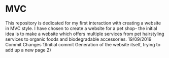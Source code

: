 # MVC
This repository is dedicated for  my first interaction with creating a website in MVC style.
I have chosen to create a website for a pet shop- the initial idea is to make a website which offers multiple services from pet hairstyling services to organic foods and biodegradable accessories.
19/09/2019
Commit              Changes
1)Initial commit    Generation of the website itself, trying to add up a new page
2)
